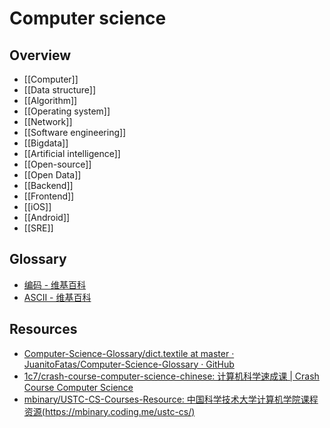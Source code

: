 # Computer science

## Overview

- [[Computer]]
- [[Data structure]]
- [[Algorithm]]
- [[Operating system]]
- [[Network]]
- [[Software engineering]]
- [[Bigdata]]
- [[Artificial intelligence]]
- [[Open-source]]
- [[Open Data]]
- [[Backend]]
- [[Frontend]]
- [[iOS]]
- [[Android]]
- [[SRE]]

## Glossary

- [编码 - 维基百科](https://zh.wikipedia.org/wiki/%E7%BC%96%E7%A0%81)
- [ASCII - 维基百科](https://zh.wikipedia.org/wiki/ASCII)

## Resources

- [Computer-Science-Glossary/dict.textile at master · JuanitoFatas/Computer-Science-Glossary · GitHub](https://github.com/JuanitoFatas/Computer-Science-Glossary/blob/master/dict.textile)
- [1c7/crash-course-computer-science-chinese: 计算机科学速成课 | Crash Course Computer Science](https://github.com/1c7/crash-course-computer-science-chinese)
- [mbinary/USTC-CS-Courses-Resource: 中国科学技术大学计算机学院课程资源(https://mbinary.coding.me/ustc-cs/)](https://github.com/mbinary/USTC-CS-Courses-Resource)
